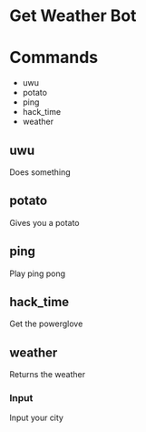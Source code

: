 # Get Weather Bot

# Commands

- uwu
- potato
- ping
- hack_time
- weather

## uwu

Does something

## potato

Gives you a potato

## ping

Play ping pong

## hack_time

Get the powerglove

## weather

Returns the weather

### Input

Input your city
